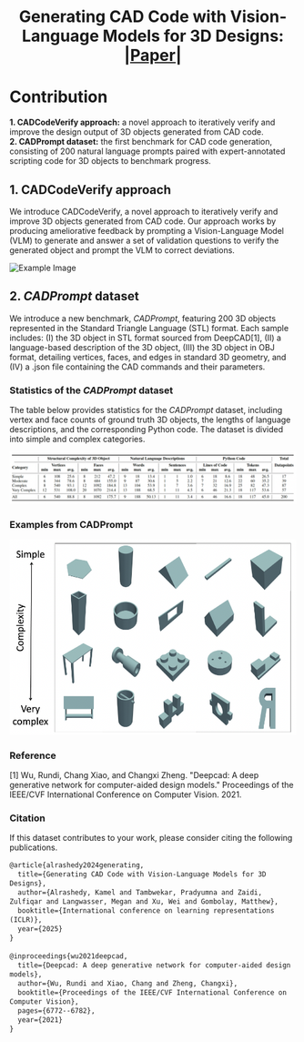 <div align="center">

# Generating CAD Code with Vision-Language Models for 3D Designs: |[Paper](https://arxiv.org/pdf/2410.05340)|
</div>

# Contribution
**1. CADCodeVerify approach:** a novel approach to iteratively verify and improve the design output of 3D objects generated from CAD code.<br>
**2. CADPrompt dataset:** the first benchmark for CAD code generation, consisting of 200 natural language prompts paired with expert-annotated scripting code for 3D objects to benchmark progress.


## 1. CADCodeVerify approach
We introduce CADCodeVerify, a novel approach to iteratively verify and improve 3D objects generated from CAD code. Our approach works by producing ameliorative feedback by prompting a Vision-Language Model (VLM) to generate and answer a set of validation questions to verify the generated object and prompt the VLM to correct deviations.

![Example Image](https://ggithub.com/Kamel773/CAD_Code_Generation/blob/main/CADCodeVerify.png?raw=true)

## 2. *CADPrompt* dataset
We introduce a new benchmark, *CADPrompt*, featuring 200 3D objects represented in the Standard Triangle Language (STL) format. Each sample includes: (I) the 3D object in STL format sourced from DeepCAD[1], (II) a language-based description of the 3D object, (III) the 3D object in OBJ format, detailing vertices, faces, and edges in standard 3D geometry, and (IV) a .json file containing the CAD commands and their parameters.

### Statistics of the *CADPrompt* dataset

The table below provides statistics for the *CADPrompt* dataset, including vertex and face counts of ground truth 3D objects, the lengths of language descriptions, and the corresponding Python code. The dataset is divided into simple and complex categories.

![Example Image](https://github.com/Kamel773/CAD_Code_Generation/blob/main/Statistics.png?raw=true)

### Examples from CADPrompt

![Example Image](https://github.com/Kamel773/CAD_Code_Generation/blob/main/Examples.png?s=100)



### Reference
[1] Wu, Rundi, Chang Xiao, and Changxi Zheng. "Deepcad: A deep generative network for computer-aided design models." Proceedings of the IEEE/CVF International Conference on Computer Vision. 2021.


### Citation 
If this dataset contributes to your work, please consider citing the following publications.
```
@article{alrashedy2024generating,
  title={Generating CAD Code with Vision-Language Models for 3D Designs},
  author={Alrashedy, Kamel and Tambwekar, Pradyumna and Zaidi, Zulfiqar and Langwasser, Megan and Xu, Wei and Gombolay, Matthew},
  booktitle={International conference on learning representations (ICLR)},
  year={2025}
}

@inproceedings{wu2021deepcad,
  title={Deepcad: A deep generative network for computer-aided design models},
  author={Wu, Rundi and Xiao, Chang and Zheng, Changxi},
  booktitle={Proceedings of the IEEE/CVF International Conference on Computer Vision},
  pages={6772--6782},
  year={2021}
}
```
